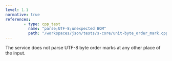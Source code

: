 ```yaml
---
level: 1.1
normative: true
references:
        - type: cpp_test
          name: "parse;UTF-8;unexpected BOM"
          path: "/workspaces/json/tests/s-core/unit-byte_order_mark.cpp"
---
```


The service does not parse UTF-8 byte order marks at any other place of the input.